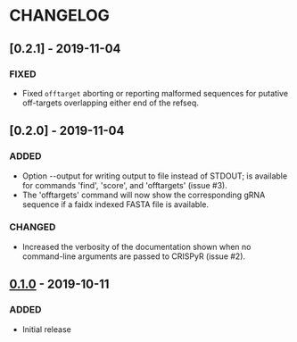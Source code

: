 # CHANGELOG

## [0.2.1] - 2019-11-04
### FIXED
  - Fixed `offtarget` aborting or reporting malformed sequences for putative off-targets
    overlapping either end of the refseq.

## [0.2.0] - 2019-11-04
### ADDED
 - Option --output for writing output to file instead of STDOUT; is available
   for commands 'find', 'score', and 'offtargets' (issue #3).
 - The 'offtargets' command will now show the corresponding gRNA sequence if
   a faidx indexed FASTA file is available.

### CHANGED
 - Increased the verbosity of the documentation shown when no command-line
   arguments are passed to CRISPyR (issue #2).

## [0.1.0] - 2019-10-11
### ADDED
 - Initial release


[Unreleased]: https://github.com/laeblab/crispyr/compare/v0.1.0...HEAD
[0.1.0]: https://github.com/laeblab/crispyr/compare/v0.1.0...crispy++
